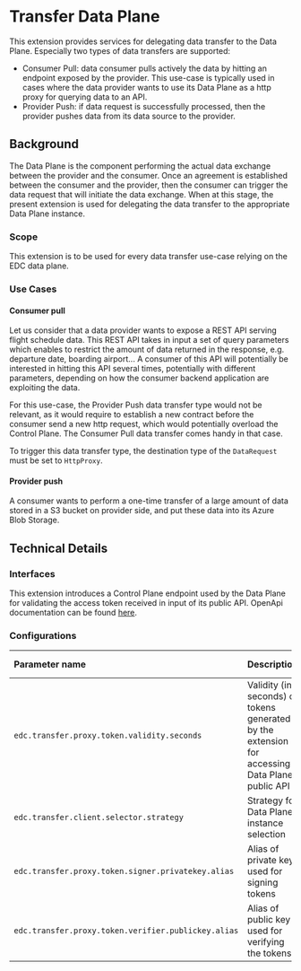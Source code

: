 # Transfer Data Plane

This extension provides services for delegating data transfer to the Data Plane. Especially two types of data transfers are supported:

- Consumer Pull: data consumer pulls actively the data by hitting an endpoint exposed by the provider. This use-case is typically
  used in cases where the data provider wants to use its Data Plane as a http proxy for querying data to an API.
- Provider Push: if data request is successfully processed, then the provider pushes data from its data source to the provider.

## Background

The Data Plane is the component performing the actual data exchange between the provider and the consumer. Once an agreement
is established between the consumer and the provider, then the consumer can trigger the data request that will initiate the data exchange.
When at this stage, the present extension is used for delegating the data transfer to the appropriate Data Plane instance.

### Scope

This extension is to be used for every data transfer use-case relying on the EDC data plane.

### Use Cases

#### Consumer pull

Let us consider that a data provider wants to expose a REST API serving flight schedule data. This REST API takes in input
a set of query parameters which enables to restrict the amount of data returned in the response, e.g. departure date, boarding airport...
A consumer of this API will potentially be interested in hitting this API several times, potentially with different parameters, depending
on how the consumer backend application are exploiting the data.

For this use-case, the Provider Push data transfer type would not be relevant, as it would require to establish a new contract before
the consumer send a new http request, which would potentially overload the Control Plane. The Consumer Pull data transfer comes handy in that case.

To trigger this data transfer type, the destination type of the `DataRequest` must be set to `HttpProxy`.

#### Provider push

A consumer wants to perform a one-time transfer of a large amount of data stored in a S3 bucket on provider side, and
put these data into its Azure Blob Storage.

## Technical Details

### Interfaces

This extension introduces a Control Plane endpoint used by the Data Plane for validating the access token received in input
of its public API. OpenApi documentation can be found [here](../../../../resources/openapi/yaml/transfer-data-plane.yaml).

### Configurations

| Parameter name                                      | Description                                                                                    | Mandatory | Default value         |
|:----------------------------------------------------|:-----------------------------------------------------------------------------------------------|:----------|:----------------------|
| `edc.transfer.proxy.token.validity.seconds`         | Validity (in seconds) of tokens generated by the extension for accessing Data Plane public API | false     | 600                   | 
| `edc.transfer.client.selector.strategy`             | Strategy for Data Plane instance selection                                                     | false     | random                |
| `edc.transfer.proxy.token.signer.privatekey.alias`  | Alias of private key used for signing tokens                                                   | false     | Random EC public key  |
| `edc.transfer.proxy.token.verifier.publickey.alias` | Alias of public key used for verifying the tokens                                              | false     | Random EC private key |
